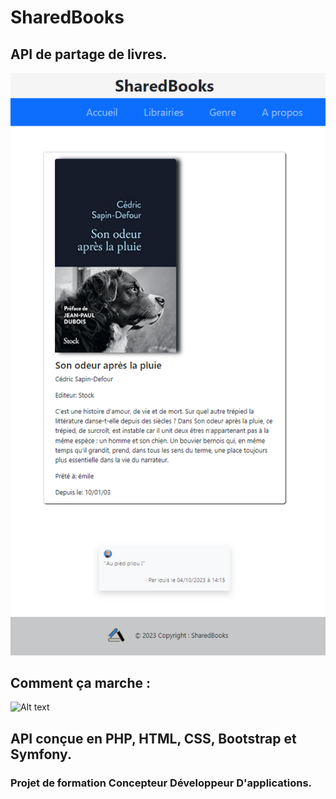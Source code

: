 # __SharedBooks__
## API  de partage de livres.
![Alt text](public/divers/images/descripReadMe.PNG)
## Comment ça marche :
![Alt text](image-1.png)
## API conçue en PHP, HTML, CSS, Bootstrap et Symfony.
### Projet de formation Concepteur Développeur D'applications.